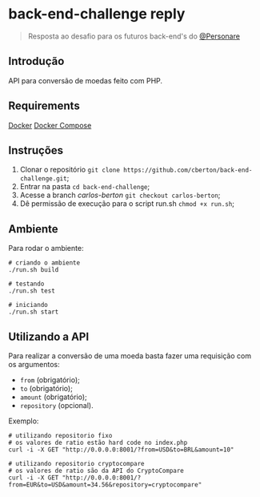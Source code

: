 # back-end-challenge reply

> Resposta ao desafio para os futuros back-end's do [@Personare](https://github.com/Personare)

## Introdução

API para conversão de moedas feito com PHP.

## Requirements
[Docker](https://docs.docker.com/install/)
[Docker Compose](https://docs.docker.com/compose/install/)

## Instruções

1. Clonar o repositório `git clone https://github.com/cberton/back-end-challenge.git`;
2. Entrar na pasta `cd back-end-challenge`;
3. Acesse a branch *carlos-berton* `git checkout carlos-berton`;
4. Dê permissão de execução para o script run.sh `chmod +x run.sh`;

## Ambiente
Para rodar o ambiente:

```
# criando o ambiente
./run.sh build

# testando
./run.sh test

# iniciando
./run.sh start
```

## Utilizando a API
Para realizar a conversão de uma moeda basta fazer uma requisição com os argumentos:
- `from` (obrigatório);
- `to` (obrigatório);
- `amount` (obrigatório);
- `repository` (opcional).

Exemplo:

```
# utilizando repositorio fixo
# os valores de ratio estão hard code no index.php
curl -i -X GET "http://0.0.0.0:8001/?from=USD&to=BRL&amount=10"

# utilizando repositorio cryptocompare
# os valores de ratio são da API do CryptoCompare
curl -i -X GET "http://0.0.0.0:8001/?from=EUR&to=USD&amount=34.56&repository=cryptocompare"
```
